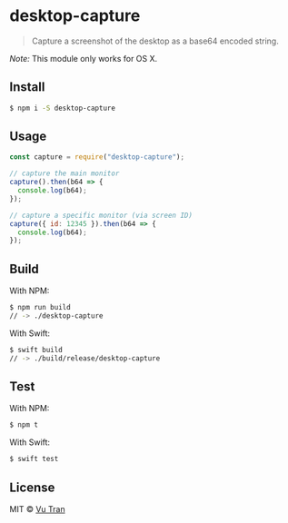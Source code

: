 # desktop-capture

> Capture a screenshot of the desktop as a base64 encoded string.

_Note:_ This module only works for OS X.

## Install

```bash
$ npm i -S desktop-capture
```

## Usage

```js
const capture = require("desktop-capture");

// capture the main monitor
capture().then(b64 => {
  console.log(b64);
});

// capture a specific monitor (via screen ID)
capture({ id: 12345 }).then(b64 => {
  console.log(b64);
});
```

## Build

With NPM:

```bash
$ npm run build
// -> ./desktop-capture
```

With Swift:

```bash
$ swift build
// -> ./build/release/desktop-capture
```

## Test

With NPM:

```bash
$ npm t
```

With Swift:

```bash
$ swift test
```

## License

MIT © [Vu Tran](https://github.com/vutran)
